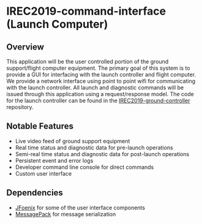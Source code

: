 # IREC2019-command-interface (Launch Computer)

## Overview
This application will be the user controlled portion of the ground support/flight computer equipment.
The primary goal of this system is to provide a GUI for interfacing with the launch controller
and flight computer. We provide a network interface using point to point wifi for communicating with the launch
controller. All launch and diagnostic commands will be issued through this application using a request/response
model. The code for the launch controller can be found in the [IREC2019-ground-controller](https://github.com/SEDS-UCF/IREC2019-ground-controller)
repository.

## Notable Features
* Live video feed of ground support equipment
* Real time status and diagnostic data for pre-launch operations
* Semi-real time status and diagnostic data for post-launch operations
* Persistent event and error logs
* Developer command line console for direct commands
* Custom user interface

## Dependencies
* [JFoenix](https://github.com/jfoenixadmin/JFoenix) for some of the user interface components
* [MessagePack](https://msgpack.org/index.html) for message serialization

